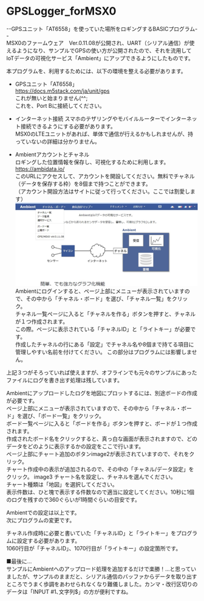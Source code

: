 # GPSLogger_forMSX0
--GPSユニット「AT6558」を使っていた場所をロギングするBASICプログラム--  
MSX0のファームウェア　Ver.0.11.08が公開され、UART（シリアル通信）が使えるようになり、サンプルでGPSの使い方が公開されたので、それを流用してIoTデータの可視化サービス「Ambient」にアップできるようにしたものです。  

本プログラムを、利用するためには、以下の環境を整える必要があります。  
* GPSユニット「AT6558」  
https://docs.m5stack.com/ja/unit/gps  
これが無いと始まりません(^^;  
これを、Port Bに接続してください。  

* インターネット接続
スマホのテザリングやモバイルルーターでインターネット接続できるようにする必要があります。  
MSX0のLTEユニットがあれば、単体で通信が行えるかもしれませんが、持っていないの詳細は分かりません。  
  
* Ambientアカウントとチャネル  
  ロギングした位置情報を保存し、可視化するために利用します。  
  https://ambidata.io/  
  このURLにアクセスして、アカウントを開設してください。無料でチャネル（データを保存する枠）を8個まで持つことができます。  
  （アカウント開設方法はサイトに従って行ってください。ここでは割愛します）  
  <img src="https://github.com/IKATEN-X/GPSLogger_forMSX0/blob/main/image1.jpg?raw=true" width="500">  
  Ambientにログインすると、ページ上部にメニューが表示されていますので、その中から「チャネル・ボード」を選び、「チャネル一覧」をクリック。  
  チャネル一覧ページに入ると「チャネルを作る」ボタンを押すと、チャネルが１つ作成されます。  
  この際。ページに表示されている「チャネルID」と「ライトキー」が必要です。  
  作成したチャネルの行にある「設定」でチャネル名や8個まで持てる項目に管理しやすい名前を付けてください。
  この部分はプログラムには影響しません。  
  
上記３つがそろっていれば使えますが、オフラインでも元々のサンプルにあったファイルにログを書き出す処理は残しています。    
    
Ambientにアップロードしたログを地図にプロットするには、別途ボードの作成が必要です。  
ページ上部にメニューが表示されていますので、その中から「チャネル・ボード」を選び、「ボード一覧」をクリック。  
ボード一覧ページに入ると「ボードを作る」ボタンを押すと、ボードが１つ作成されます。  
作成されたボード名をクリックすると、真っ白な画面が表示されますので、どのデータをどのように表示するかの設定をここで行います。  
ページ上部にチャート追加のボタンimage2が表示されていますので、それをクリック。  
チャート作成中の表示が追加されるので、その中の「チャネル/データ設定」をクリック。
image3
チャート名を設定し、チャネルを選んでください。  
チャート種類は「地図」を選択してください。  
表示件数は、ひと塊で表示する件数なので適当に設定してください。10秒に1個のログを残すので360ぐらいが1時間ぐらいの目安です。  

Ambientでの設定は以上です。  
次にプログラムの変更です。  

チャネル作成時に必要と書いていた「チャネルID」と「ライトキー」をプログラムに設定する必要があります。  
1060行目が「チャネルID」、1070行目が「ライトキー」の設定箇所です。  
  
■最後に...  
サンプルにAmbientへのアップロード処理を追加するだけで楽勝！…と思っていましたが、サンプルのままだと、シリアル通信のバッファからデータを取り出すところでうまく歩調をあわせられなくなり難儀しました。カンマ・改行区切りのデータは「INPUT #1､文字列$」の方が便利ですね。
